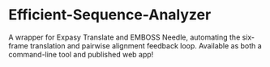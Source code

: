 # Efficient-Sequence-Analyzer
A wrapper for Expasy Translate and EMBOSS Needle, automating the six-frame translation and pairwise alignment feedback loop. Available as both a command-line tool and published web app!
